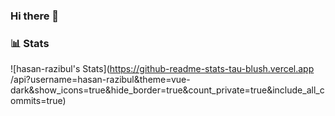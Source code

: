 ### Hi there 👋
### 📊 Stats

![hasan-razibul's Stats](https://github-readme-stats-tau-blush.vercel.app
/api?username=hasan-razibul&theme=vue-dark&show_icons=true&hide_border=true&count_private=true&include_all_commits=true)

